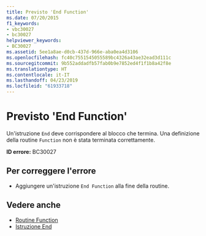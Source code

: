 ```yaml
---
title: Previsto 'End Function'
ms.date: 07/20/2015
f1_keywords:
- vbc30027
- bc30027
helpviewer_keywords:
- BC30027
ms.assetid: 5ee1a8ae-d0cb-437d-966e-aba0ea4d3106
ms.openlocfilehash: fc40c7551545055589bc4326a43ae32ead3d111c
ms.sourcegitcommit: 9b552addadfb57fab0b9e7852ed4f1f1b8a42f8e
ms.translationtype: HT
ms.contentlocale: it-IT
ms.lasthandoff: 04/23/2019
ms.locfileid: "61933718"
---
```

# <a name="end-function-expected"></a>Previsto 'End Function'
Un'istruzione `End` deve corrispondere al blocco che termina. Una definizione della routine `Function` non è stata terminata correttamente.  
  
 **ID errore:** BC30027  
  
## <a name="to-correct-this-error"></a>Per correggere l'errore  
  
- Aggiungere un'istruzione `End Function` alla fine della routine.  
  
## <a name="see-also"></a>Vedere anche

- [Routine Function](../../visual-basic/programming-guide/language-features/procedures/function-procedures.md)
- [Istruzione End](../../visual-basic/language-reference/statements/end-statement.md)
